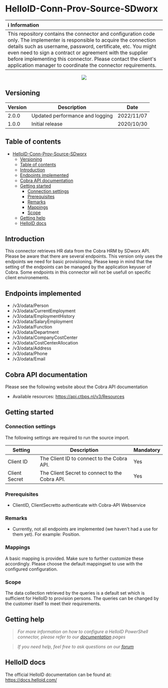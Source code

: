 # HelloID-Conn-Prov-Source-SDworx

| :information_source: Information |
|:---------------------------|
| This repository contains the connector and configuration code only. The implementer is responsible to acquire the connection details such as username, password, certificate, etc. You might even need to sign a contract or agreement with the supplier before implementing this connector. Please contact the client's application manager to coordinate the connector requirements.       |

<p align="center">
  <img src="https://user-images.githubusercontent.com/69046642/170068731-d6609cc7-2b27-416c-bbf4-df65e5063a36.png">
</p>

## Versioning
| Version | Description | Date |
| - | - | - |
| 2.0.0   | Updated performance and logging | 2022/11/07  |
| 1.0.0   | Initial release | 2020/10/30  |

## Table of contents
- [HelloID-Conn-Prov-Source-SDworx](#helloid-conn-prov-source-sdworx)
  - [Versioning](#versioning)
  - [Table of contents](#table-of-contents)
  - [Introduction](#introduction)
  - [Endpoints implemented](#endpoints-implemented)
  - [Cobra API documentation](#cobra-api-documentation)
  - [Getting started](#getting-started)
    - [Connection settings](#connection-settings)
    - [Prerequisites](#prerequisites)
    - [Remarks](#remarks)
    - [Mappings](#mappings)
    - [Scope](#scope)
  - [Getting help](#getting-help)
  - [HelloID docs](#helloid-docs)



## Introduction

This connector retrieves HR data from the Cobra HRM by SDworx API. Please be aware that there are several endpoints. This version only uses the endpoints we need for basic provisiioning. Please keep in mind that the setting of the endpoints can be managed by the application keyuser of Cobra. Some endpoints in this connector will not be usefull on specific client environements.

## Endpoints implemented

- /v3/odata/Person
- /v3/odata/CurrentEmployment
- /v3/odata/EmploymentHistory
- /v3/odata/SalaryEmployment
- /v3/odata/Function
- /v3/odata/Department
- /v3/odata/CompanyCostCenter
- /v3/odata/CostCenterAllocation
- /v3/odata/Address
- /v3/odata/Phone
- /v3/odata/Email

## Cobra API documentation
Please see the following website about the Cobra API documentation
- Available resources: https://api.ctbps.nl/v3/Resources

## Getting started
### Connection settings
The following settings are required to run the source import.

| Setting                                       | Description                                                               | Mandatory   |
| --------------------------------------------- | ------------------------------------------------------------------------- | ----------- |
| Client ID                                     | The Client ID to connect to the Cobra API.                             | Yes         |
| Client Secret                                 | The Client Secret to connect to the Cobra API.                         | Yes         |

### Prerequisites
- ClientID, ClientSecretto authenticate with Cobra-API Webservice

### Remarks
 - Currently, not all endpoints are implemented (we haven't had a use for them yet). For example: Position.

### Mappings
A basic mapping is provided. Make sure to further customize these accordingly.
Please choose the default mappingset to use with the configured configuration.

### Scope
The data collection retrieved by the queries is a default set which is sufficient for HelloID to provision persons.
The queries can be changed by the customer itself to meet their requirements.

## Getting help
> _For more information on how to configure a HelloID PowerShell connector, please refer to our [documentation](https://docs.helloid.com/hc/en-us/articles/360012558020-Configure-a-custom-PowerShell-target-system) pages_

> _If you need help, feel free to ask questions on our [forum](https://forum.helloid.com)_

## HelloID docs
The official HelloID documentation can be found at: https://docs.helloid.com/